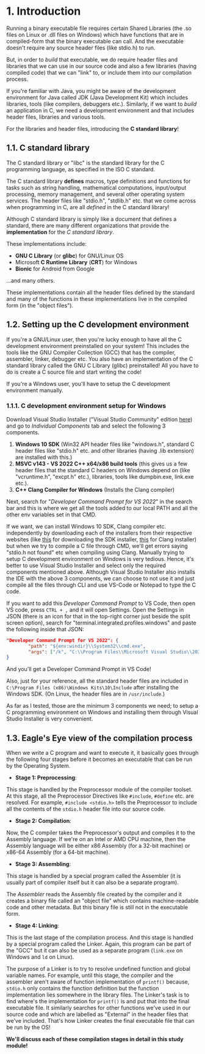 # 1. Introduction

Running a binary executable file requires certain Shared Libraries (the .so files on Linux or .dll files on Windows) which have functions that are in compiled-form that the binary executable can call. And the executable doesn't require any source header files (like stdio.h) to run.

But, in order to *build* that executable, we do require header files and libraries that we can use in our source code and also a few libraries (having compiled code) that we can "link" to, or include them into our compilation process.

If you're familiar with Java, you might be aware of the development environment for Java called JDK (Java Development Kit) which includes libraries, tools (like compilers, debuggers etc.). Similarly, if we want to *build* an application in C, we need a development environment and that includes header files, libraries and various tools. 

For the libraries and header files, introducing the **C standard library**! 

## 1.1. C standard library

The C standard library or "libc" is the standard library for the C programming language, as specified in the ISO C standard.

The C standard library **defines** macros, type definitions and functions for tasks such as string handling, mathematical computations, input/output processing, memory management, and several other operating system services. The header files like "stdio.h", "stdlib.h" etc. that we come across when programming in C, are all *defined* in the C standard library!

Although C standard library is simply like a document that defines a standard, there are many different organizations that provide the **implementation** for the *C standard library*.

These implementations include:

 - **GNU C Library** (or **glibc**) for GNU/Linux OS
 - Microsoft **C Runtime Library** (**CRT**) for Windows
 - **Bionic** for Android from Google

...and many others.

These implementations contain all the header files defined by the standard and many of the functions in these implementations live in the compiled form (in the "object files").

## 1.2. Setting up the C development environment

If you're a GNU/Linux user, then you're lucky enough to have all the C development environment preinstalled on your system! This includes the tools like the GNU Compiler Collection (GCC) that has the compiler, assembler, linker, debugger etc. You also have an implementation of the C standard library called the GNU C Library (glibc) preinstalled! All you have to do is create a C source file and start writing the code!

If you're a Windows user, you'll have to setup the C development environment manually. 

### 1.1.1. C development environment setup for Windows

Download Visual Studio Installer ("Visual Studio Community" edition [here](https://visualstudio.microsoft.com/downloads/)) and go to *Individual Components* tab and select the following 3 components. 

 1. **Windows 10 SDK** (Win32 API header files like "windows.h", standard C header files like "stdio.h" etc. and other libraries (having .lib extension) are installed with this.)
 2. **MSVC v143 - VS 2022 C++ x64/x86 build tools** (this gives us a few header files that the standard C headers on Windows depend on (like "vcruntime.h", "excpt.h" etc.), libraries, tools like dumpbin.exe, link.exe etc.).
 3. **C++ Clang Compiler for Windows** (Installs the Clang compiler)

Next, search for "*Developer Command Prompt for VS 2022*" in the search bar and this is where we get all the tools added to our local PATH and all the other env variables set in that CMD. 

If we want, we can install Windows 10 SDK, Clang compiler etc. independently by downloading each of the installers from their respective websites (like [this](https://developer.microsoft.com/en-us/windows/downloads/windows-sdk/) for downloading the SDK installer, [this](https://releases.llvm.org/download.html) for Clang installer) but when we try to compile a C file through CMD, we'll get errors saying "stdio.h not found" etc when compiling using Clang. Manually trying to setup C development environment on Windows is very tedious. Hence, it's better to use Visual Studio Installer and select only the required components mentioned above. Although Visual Studio Installer also installs the IDE with the above 3 components, we can choose to not use it and just compile all the files through CLI and use VS-Code or Notepad to type the C code.

If you want to add this *Developer Command Prompt* to VS Code, then open VS code, press `CTRL + ,` and it will open Settings. Open the Settings in JSON (there is an icon for that in the top-right corner just beside the split screen option), search for "terminal.integrated.profiles.windows" and paste the following inside that JSON:

```json
"Developer Command Prompt for VS 2022": {
		"path": "${env:windir}\\System32\\cmd.exe",
		"args": ["/k", "C:\\Program Files\\Microsoft Visual Studio\\2022\\Community\\Common7\\Tools\\VsDevCmd.bat"]
}
```

And you'll get a Developer Command Prompt in VS Code!

Also, just for your reference, all the standard header files are included in `C:\Program Files (x86)\Windows Kits\10\Include` after installing the Windows SDK. (On Linux, the header files are in `/usr/include`.)

As far as I tested, those are the minimum 3 components we need; to setup a C programming environment on Windows and installing them through Visual Studio Installer is very convenient.


## 1.3. Eagle's Eye view of the compilation process

When we write a C program and want to execute it, it basically goes through the following four stages before it becomes an executable that can be run by the Operating System.

 - **Stage 1: Preprocessing**: 
 
This stage is handled by the Preprocessor module of the compiler toolset. At this stage, all the Preprocessor Directives like `#include`, `#define` etc. are resolved. For example, `#include <stdio.h>` tells the Preprocessor to include all the contents of the `stdio.h` header file into our source code.

- **Stage 2: Compilation**:

Now, the C compiler takes the Preprocessor's output and compiles it to the Assembly language. If we're on an Intel or AMD CPU machine, then the Assembly language will be either x86 Assembly (for a 32-bit machine) or x86-64 Assembly (for a 64-bit machine). 

- **Stage 3: Assembling**:

This stage is handled by a special program called the Assembler (it is usually part of compiler itself but it can also be a separate program). 

The *Assembler* reads the Assembly file created by the compiler and it creates a binary file called an "object file" which contains machine-readable code and other metadata. But this binary file is still not in the executable form.

- **Stage 4: Linking**:

This is the last stage of the compilation process. And this stage is handled by a special program called the Linker. Again, this program can be part of the "GCC" but it can also be used as a separate program (`link.exe` on Windows and `ld` on Linux).

The purpose of a Linker is to try to resolve undefined function and global variable names. For example, until this stage, the compiler and the assembler aren't aware of function implementation of `printf()` because, `stdio.h` only contains the function definition but the function implementation lies somewhere in the library files. The Linker's task is to find where's the implementation for `printf()` is and put that into the final executable file. It similarly searches for other functions we've used in our source code and which are labelled as "External" in the header files that we've included. That's how Linker creates the final executable file that can be run by the OS!

**We'll discuss each of these compilation stages in detail in this study module!**


